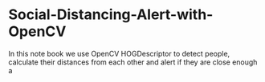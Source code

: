 # Social-Distancing-Alert-with-OpenCV
In this note book we use OpenCV HOGDescriptor to detect people, calculate their distances from each other and alert if they are close enough a
